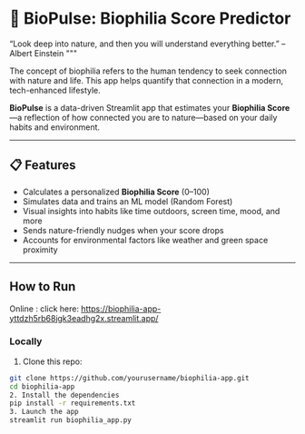 

# 🌿 BioPulse: Biophilia Score Predictor

“Look deep into nature, and then you will understand everything better.” – Albert Einstein """

The concept of biophilia refers to the human tendency to seek connection with nature and life. This app helps quantify that connection in a modern, tech-enhanced lifestyle.



**BioPulse** is a data-driven Streamlit app that estimates your **Biophilia Score**—a reflection of how connected you are to nature—based on your daily habits and environment.

---

## 📋 Features

- Calculates a personalized **Biophilia Score** (0–100)
- Simulates data and trains an ML model (Random Forest)
- Visual insights into habits like time outdoors, screen time, mood, and more
- Sends nature-friendly nudges when your score drops
- Accounts for environmental factors like weather and green space proximity

---

##  How to Run
Online : click here: https://biophilia-app-yttdzh5rb68jgk3eadhg2x.streamlit.app/
### Locally

1. Clone this repo:
```bash
git clone https://github.com/yourusername/biophilia-app.git
cd biophilia-app
2. Install the dependencies
pip install -r requirements.txt
3. Launch the app
streamlit run biophilia_app.py

